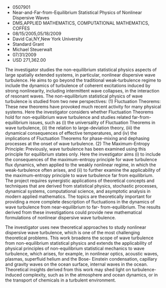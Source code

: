 
* 0507901
* Near-and-Far-from-Equilibrium Statistical Physics of Nonlinear Dispersive Waves
* DMS,APPLIED MATHEMATICS, COMPUTATIONAL MATHEMATICS, COFFES
* 08/15/2005,05/18/2009
* David Cai,NY,New York University
* Standard Grant
* Michael Steuerwalt
* 07/31/2009
* USD 271,362.00

The investigator studies the non-equilibrium statistical physics aspects of
large spatially extended systems, in particular, nonlinear dispersive wave
turbulence. He aims to go beyond the traditional weak-turbulence regime to
include the dynamics of turbulence of coherent excitations induced by strong
nonlinearity, including intermittent wave collapses, in the interaction of
resonant waves. The non-equilibrium statistical physics of wave turbulence is
studied from two new perspectives: (1) Fluctuation Theorems: These new theorems
have provoked much recent activity for many physical systems. Here the
investigator considers whether Fluctuation Theorems hold for non-equilibrium
wave turbulence and studies related far-from-equilibrium issues, such as (i) the
universality of Fluctuation Theorems in wave turbulence, (ii) the relation to
large-deviation theory, (iii) the dynamical consequences of effective
temperatures, and (iv) the implications of Fluctuation Theorems for phase-mixing
and dephasing processes at the onset of wave turbulence. (2) The Maximum-Entropy
Principle: Previously, wave turbulence has been examined using this principle
for equilibrium states only. Here the investigator aims (i) to include the
consequences of the maximum-entropy principle for wave turbulence flux dynamics,
when applied to the weakly nonlinear regime, in which the weak-turbulence often
arises, and (ii) to further examine the applicability of the maximum-entropy
principle to wave turbulence far from equilibrium. The project requires
synergistic applications of theoretical concepts and techniques that are derived
from statistical physics, stochastic processes, dynamical systems, computational
science, and asymptotic analysis in modern applied mathematics. The topics are
theoretically important for providing a more complete description of
fluctuations in the dynamics of wave turbulence from near-equilibrium to far-
from-equilibrium. The results derived from these investigations could provide
new mathematical formulations of nonlinear dispersive wave turbulence.

The investigator uses new theoretical approaches to study nonlinear dispersive
wave turbulence, which is one of the most challenging theoretical problems. This
work broadens the scope of wave turbulence from non-equilibrium statistical
physics and extends the applicability of physical principles of non-equilibrium
statistical mechanics to wave turbulence, which arises, for example, in
nonlinear optics, acoustic waves, plasmas, superfluid helium and the Bose-
Einstein condensation, capillary and gravity waves on the ocean surface,
internal waves in the ocean. Theoretical insights derived from this work may
shed light on turbulence-induced complexity, such as in the atmosphere and ocean
dynamics, or in the transport of chemicals in a turbulent environment.
